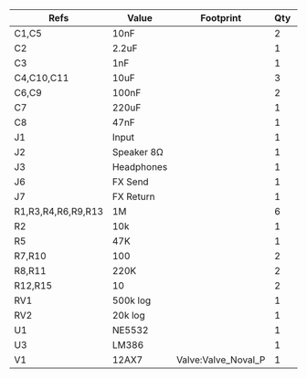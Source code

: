 | Refs               | Value      | Footprint           | Qty | DNP |
| ------------------ | ---------- | ------------------- | --- | --- |
| C1,C5              | 10nF       |                     |   2 |     |
| C2                 | 2.2uF      |                     |   1 |     |
| C3                 | 1nF        |                     |   1 |     |
| C4,C10,C11         | 10uF       |                     |   3 |     |
| C6,C9              | 100nF      |                     |   2 |     |
| C7                 | 220uF      |                     |   1 |     |
| C8                 | 47nF       |                     |   1 |     |
| J1                 | Input      |                     |   1 |     |
| J2                 | Speaker 8Ω |                     |   1 |     |
| J3                 | Headphones |                     |   1 |     |
| J6                 | FX Send    |                     |   1 |     |
| J7                 | FX Return  |                     |   1 |     |
| R1,R3,R4,R6,R9,R13 | 1M         |                     |   6 |     |
| R2                 | 10k        |                     |   1 |     |
| R5                 | 47K        |                     |   1 |     |
| R7,R10             | 100        |                     |   2 |     |
| R8,R11             | 220K       |                     |   2 |     |
| R12,R15            | 10         |                     |   2 |     |
| RV1                | 500k log   |                     |   1 |     |
| RV2                | 20k log    |                     |   1 |     |
| U1                 | NE5532     |                     |   1 |     |
| U3                 | LM386      |                     |   1 |     |
| V1                 | 12AX7      | Valve:Valve_Noval_P |   1 |     |

